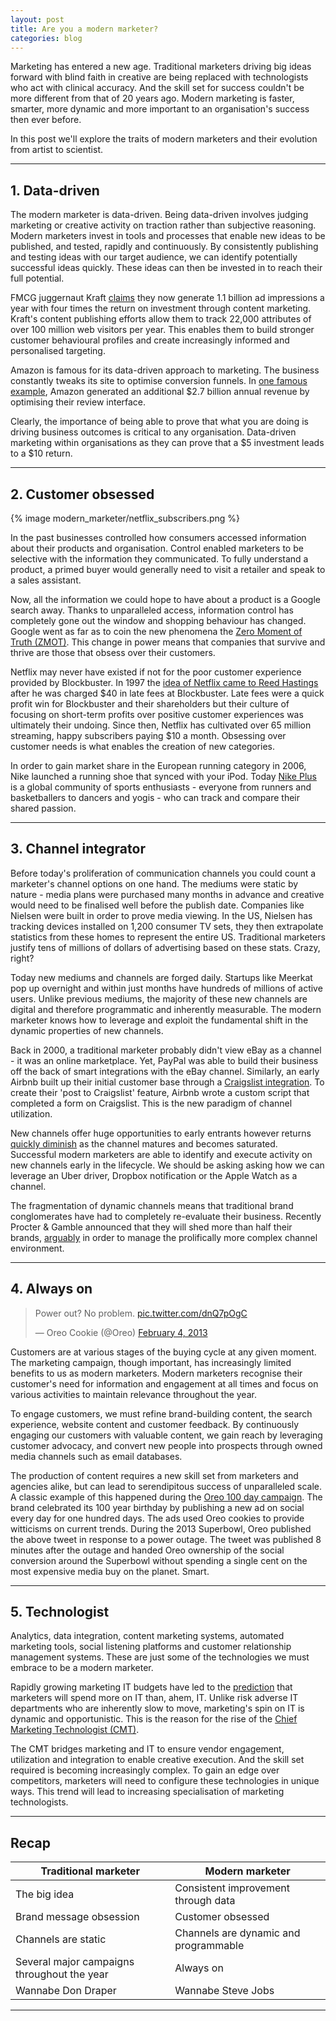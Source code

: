 ```yaml
---
layout: post
title: Are you a modern marketer?
categories: blog
---
```


Marketing has entered a new age. Traditional marketers driving big ideas forward with blind faith in creative are being replaced with technologists who act with clinical accuracy. And the skill set for success couldn't be more different from that of 20 years ago. Modern marketing is faster, smarter, more dynamic and more important to an organisation's success then ever before.

In this post we'll explore the traits of modern marketers and their evolution from artist to scientist.

***

## 1. Data-driven

The modern marketer is data-driven. Being data-driven involves judging marketing or creative activity on traction rather than subjective reasoning. Modern marketers invest in tools and processes that enable new ideas to be published, and tested, rapidly and continuously. By consistently publishing and testing ideas with our target audience, we can identify potentially successful ideas quickly. These ideas can then be invested in to reach their full potential.

FMCG juggernaut Kraft [claims][kraft-content] they now generate 1.1 billion ad impressions a year with four times the return on investment through content marketing. Kraft's content publishing efforts allow them to track 22,000 attributes of over 100 million web visitors per year. This enables them to build stronger customer behavioural profiles and create increasingly informed and personalised targeting.

Amazon is famous for its data-driven approach to marketing. The business constantly tweaks its site to optimise conversion funnels. In [one famous example][amazon-creative], Amazon generated an additional $2.7 billion annual revenue by optimising their review interface.

Clearly, the importance of being able to prove that what you are doing is driving business outcomes is critical to any organisation. Data-driven marketing within organisations as they can prove that a $5 investment leads to a $10 return.

[kraft-content]:(http://adage.com/article/best-practices/kraft-content-drive-broader-marketing-effort/294892/?utm_source=heuro.net&utm_medium=blog)
[validated-learning]:(http://en.wikipedia.org/wiki/Validated_learning/?utm_source=heuro.net&utm_medium=blog)
[amazon-creative]:(http://www.uie.com/articles/magicbehindamazon/?utm_source=heuro.net&utm_medium=blog)

***

## 2. Customer obsessed

{% image modern_marketer/netflix_subscribers.png %}

In the past businesses controlled how consumers accessed information about their products and organisation. Control enabled marketers to be selective with the information they communicated. To fully understand a product, a primed buyer would generally need to visit a retailer and speak to a sales assistant.

Now, all the information we could hope to have about a product is a Google search away. Thanks to unparalleled access, information control has completely gone out the window and shopping behaviour has changed. Google went as far as to coin the new phenomena the [Zero Moment of Truth (ZMOT)][zmot]. This change in power means that companies that survive and thrive are those that obsess over their customers. 

Netflix may never have existed if not for the poor customer experience provided by Blockbuster. In 1997 the [idea of Netflix came to Reed Hastings][netflix] after he was charged $40 in late fees at Blockbuster. Late fees were a quick profit win for Blockbuster and their shareholders but their culture of focusing on short-term profits over positive customer experiences was ultimately their undoing. Since then, Netflix has cultivated over 65 million streaming, happy subscribers paying $10 a month. Obsessing over customer needs is what enables the creation of new categories. 

In order to gain market share in the European running category in 2006, Nike launched a running shoe that synced with your iPod. Today [Nike Plus][nike-plus] is a global community of sports enthusiasts - everyone from runners and basketballers to dancers and yogis - who can track and compare their shared passion. 

[zmot]:(http://ssl.gstatic.com/think/docs/2011-winning-zmot-ebook_research-studies.pdf/?utm_source=heuro.net&utm_medium=blog)
[netflix]:(http://en.wikipedia.org/wiki/Netflix#History_1/?utm_source=heuro.net&utm_medium=blog)
[nike-plus]:(https://secure-nikeplus.nike.com/plus/?utm_source=heuro.net&utm_medium=blog)

***

## 3. Channel integrator

Before today's proliferation of communication channels you could count a marketer's channel options on one hand. The mediums were static by nature - media plans were purchased many months in advance and creative would need to be finalised well before the publish date. Companies like Nielsen were built in order to prove media viewing. In the US, Nielsen has tracking devices installed on 1,200 consumer TV sets, they then extrapolate statistics from these homes to represent the entire US. Traditional marketers justify tens of millions of dollars of advertising based on these stats. Crazy, right?

Today new mediums and channels are forged daily. Startups like Meerkat pop up overnight and within just months have hundreds of millions of active users. Unlike previous mediums, the majority of these new channels are digital and therefore programmatic and inherently measurable. The modern marketer knows how to leverage and exploit the fundamental shift in the dynamic properties of new channels.

Back in 2000, a traditional marketer probably didn't view eBay as a channel - it was an online marketplace. Yet, PayPal was able to build their business off the back of smart integrations with the eBay channel. Similarly, an early Airbnb built up their initial customer base through a [Craigslist integration][gh]. To create their 'post to Craigslist' feature, Airbnb wrote a custom script that completed a form on Craigslist. This is the new paradigm of channel utilization.

New channels offer huge opportunities to early entrants however returns [quickly diminish][ctr] as the channel matures and becomes saturated. Successful modern marketers are able to identify and execute activity on new channels early in the lifecycle. We should be asking asking how we can leverage an Uber driver, Dropbox notification or the Apple Watch as a channel.

The fragmentation of dynamic channels means that traditional brand conglomerates have had to completely re-evaluate their business. Recently Procter & Gamble announced that they will shed more than half their brands, [arguably][png] in order to manage the prolifically more complex channel environment.

[ctr]:(http://andrewchen.co/the-law-of-shitty-clickthroughs/?utm_source=heuro.net&utm_medium=blog)
[gh]:(http://andrewchen.co/how-to-be-a-growth-hacker-an-airbnbcraigslist-case-study/?utm_source=heuro.net&utm_medium=blog)
[png]:(https://stratechery.com/2014/technology-changing-world-pg-edition/?utm_source=heuro.net&utm_medium=blog)

***

## 4. Always on

<blockquote class="twitter-tweet" lang="en"><p lang="en" dir="ltr">Power out? No problem. <a href="http://t.co/dnQ7pOgC">pic.twitter.com/dnQ7pOgC</a></p>&mdash; Oreo Cookie (@Oreo) <a href="https://twitter.com/Oreo/status/298246571718483968/?utm_source=heuro.net&utm_medium=blog">February 4, 2013</a></blockquote>
<script async src="//platform.twitter.com/widgets.js" charset="utf-8"></script>

Customers are at various stages of the buying cycle at any given moment. The marketing campaign, though important, has increasingly limited benefits to us as modern marketers. Modern marketers recognise their customer's need for information and engagement at all times and focus on various activities to maintain relevance throughout the year.

To engage customers, we must refine brand-building content, the search experience, website content and customer feedback. By continuously engaging our customers with valuable content, we gain reach by leveraging customer advocacy, and convert new people into prospects through owned media channels such as email databases. 

The production of content requires a new skill set from marketers and agencies alike, but can lead to serendipitous success of unparalleled scale. A classic example of this happened during the [Oreo 100 day campaign][100]. The brand celebrated its 100 year birthday by publishing a new ad on social every day for one hundred days. The ads used Oreo cookies to provide witticisms on current trends. During the 2013 Superbowl, Oreo published the above tweet in response to a power outage. The tweet was published 8 minutes after the outage and handed Oreo ownership of the social conversion around the Superbowl without spending a single cent on the most expensive media buy on the planet. Smart. 

[100]:(http://www.360i.com/work/oreo-daily-twist/)

***

## 5. Technologist

Analytics, data integration, content marketing systems, automated marketing tools, social listening platforms and customer relationship management systems. These are just some of the technologies we must embrace to be a modern marketer.

Rapidly growing marketing IT budgets have led to the [prediction][budget] that marketers will spend more on IT than, ahem, IT. Unlike risk adverse IT departments who are inherently slow to move, marketing's spin on IT is dynamic and opportunistic. This is the reason for the rise of the [Chief Marketing Technologist (CMT)][cmt].

The CMT bridges marketing and IT to ensure vendor engagement, utilization and integration to enable creative execution. And the skill set required is becoming increasingly complex. To gain an edge over competitors, marketers will need to configure these technologies in unique ways. This trend will lead to increasing specialisation of marketing technologists.

[budget]:(http://www.forbes.com/sites/lisaarthur/2012/02/08/five-years-from-now-cmos-will-spend-more-on-it-than-cios-do/)
[cmt]:(https://hbr.org/2014/07/the-rise-of-the-chief-marketing-technologist)

***

## Recap

|Traditional marketer|Modern marketer|
|---|---|
|The big idea|Consistent improvement through data|
|Brand message obsession|Customer obsessed|
|Channels are static|Channels are dynamic and programmable|
|Several major campaigns throughout the year|Always on|
|Wannabe Don Draper|Wannabe Steve Jobs|

***